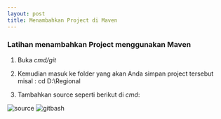 ```yaml
---
layout: post
title: Menambahkan Project di Maven 
---
```



### Latihan menambahkan Project menggunakan Maven

1. Buka *cmd/git* 

2. Kemudian masuk ke folder yang akan Anda simpan project tersebut misal : cd D:\Regional

3. Tambahkan source seperti berikut di *cmd*:

![source](http://res.cloudinary.com/deshqivuj/image/upload/v1493641968/maven-eclipse/2017-05-01_19-32-00.png)
![gitbash](http://res.cloudinary.com/deshqivuj/image/upload/v1493639857/maven-eclipse/2017-05-01_18-50-52.png)

